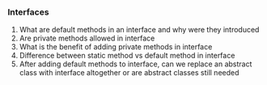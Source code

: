 ### Interfaces ###
1. What are default methods in an interface and why were they introduced
2. Are private methods allowed in interface
3. What is the benefit of adding private methods in interface
4. Difference between static method vs default method in interface
5. After adding default methods to interface, can we replace an abstract class with interface altogether or are abstract classes still needed
